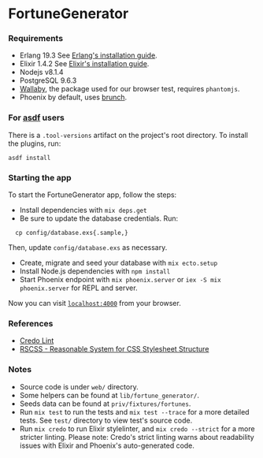 # FortuneGenerator

### Requirements
  * Erlang 19.3
    See [Erlang's installation guide](http://www.erlang.org/downloads).
  * Elixir 1.4.2
    See [Elixir's installation guide](https://elixir-lang.org/install.html).
  * Nodejs v8.1.4
  * PostgreSQL 9.6.3
  * [Wallaby](Wallaby), the package used for our browser test, requires `phantomjs`.
  * Phoenix by default, uses [brunch](http://brunch.io/).

### For [asdf](https://github.com/asdf-vm/asdf) users
  There is a `.tool-versions` artifact on the project's root directory. To install the plugins, run:
  ```
  asdf install
  ```

### Starting the app

To start the FortuneGenerator app, follow the steps:

  * Install dependencies with `mix deps.get`
  * Be sure to update the database credentials. Run:
  ```
    cp config/database.exs{.sample,}
  ```
  Then, update `config/database.exs` as necessary.

  * Create, migrate and seed your database with `mix ecto.setup`
  * Install Node.js dependencies with `npm install`
  * Start Phoenix endpoint with `mix phoenix.server` or `iex -S mix phoenix.server` for REPL and server.

Now you can visit [`localhost:4000`](http://localhost:4000) from your browser.

### References
  * [Credo Lint](https://github.com/rrrene/credo)
  * [RSCSS - Reasonable System for CSS Stylesheet Structure](https://github.com/rstacruz/rscss)

### Notes

  * Source code is under `web/` directory.
  * Some helpers can be found at `lib/fortune_generator/`.
  * Seeds data can be found at `priv/fixtures/fortunes`.
  * Run `mix test` to run the tests and `mix test --trace` for a more detailed tests. See `test/` directory to view test's source code.
  * Run `mix credo` to run Elixir stylelinter, and `mix credo --strict` for a more stricter linting. 
    Please note: Credo's strict linting warns about readability issues with Elixir and Phoenix's auto-generated code.
